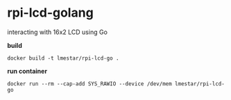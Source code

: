 # rpi-lcd-golang
interacting with 16x2 LCD using Go

  **build** 

    docker build -t lmestar/rpi-lcd-go .

  **run container**

    docker run --rm --cap-add SYS_RAWIO --device /dev/mem lmestar/rpi-lcd-go
